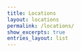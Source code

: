 ```yaml
---
title: Locations
layout: locations
permalink: /locations/
show_excerpts: true
entries_layout: list
---
```

